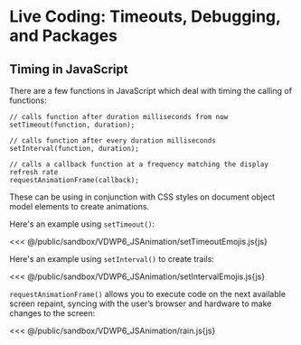 # Live Coding: Timeouts, Debugging, and Packages

## Timing in JavaScript

There are a few functions in JavaScript which deal with timing the calling of functions:

```
// calls function after duration milliseconds from now
setTimeout(function, duration);

// calls function after every duration milliseconds
setInterval(function, duration);

// calls a callback function at a frequency matching the display refresh rate
requestAnimationFrame(callback);
```

These can be using in conjunction with CSS styles on document object model elements to create animations.

Here's an example using `setTimeout()`:

<<< @/public/sandbox/VDWP6_JSAnimation/setTimeoutEmojis.js{js}

Here's an example using `setInterval()` to create trails:

<<< @/public/sandbox/VDWP6_JSAnimation/setIntervalEmojis.js{js}

`requestAnimationFrame()` allows you to execute code on the next available screen repaint, syncing with the user’s browser and hardware to make changes to the screen:

<<< @/public/sandbox/VDWP6_JSAnimation/rain.js{js}




